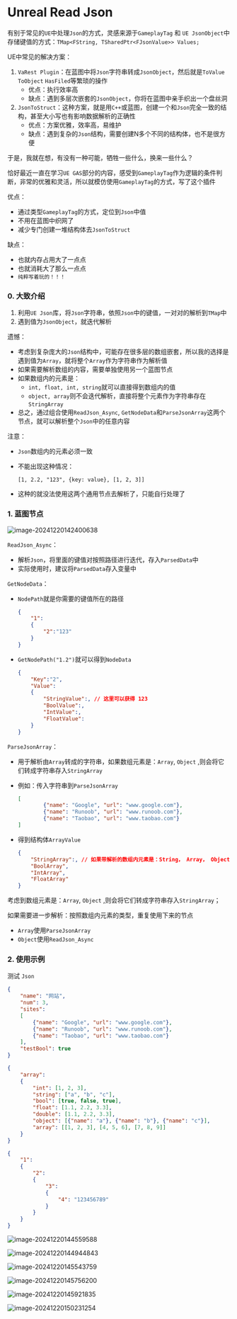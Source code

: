 # Unreal Read Json

有别于常见的`UE`中处理`Json`的方式，灵感来源于`GameplayTag` 和 `UE JsonObject`中存储键值的方式：`TMap<FString, TSharedPtr<FJsonValue>> Values;`

UE中常见的解决方案：

1. `VaRest Plugin`：在蓝图中将`Json`字符串转成`JsonObject`，然后就是`ToValue` `ToObject` `HasFiled`等繁琐的操作
   - 优点：执行效率高
   - 缺点：遇到多层次嵌套的`JsonObject`，你将在蓝图中亲手织出一个盘丝洞
2. `JsonToStruct`：这种方案，就是用`C++`或蓝图，创建一个和`Json`完全一致的结构，甚至大小写也有影响数据解析的正确性
   - 优点：方案优雅，效率高，易维护
   - 缺点：遇到复杂的`Json`结构，需要创建N多个不同的结构体，也不是很方便



于是，我就在想，有没有一种可能，牺牲一些什么，换来一些什么？

恰好最近一直在学习`UE GAS`部分的内容，感受到`GameplayTag`作为逻辑的条件判断，非常的优雅和灵活，所以就模仿使用`GameplayTag`的方式，写了这个插件



优点：

- 通过类型`GameplayTag`的方式，定位到`Json`中值
- 不用在蓝图中织网了
- 减少专门创建一堆结构体去`JsonToStruct`

缺点：

- 也就内存占用大了一点点
- 也就消耗大了那么一点点
- `纯粹写着玩的！！！`



### 0. 大致介绍

1. 利用`UE Json`库，将`Json`字符串，依照`Json`中的键值，一对对的解析到`TMap`中
2. 遇到值为`JsonObject`，就迭代解析



遗憾：

- 考虑到复杂庞大的`Json`结构中，可能存在很多层的数组嵌套，所以我的选择是遇到值为`Array`，就将整个`Array`作为字符串作为解析值
- 如果需要解析数组的内容，需要单独使用另一个蓝图节点
- 如果数组内的元素是：
  - `int, float, int, string`就可以直接得到数组内的值
  - `object, array`则不会迭代解析，直接将整个元素作为字符串存在`StringArray`
- 总之，通过组合使用`ReadJson_Async`, `GetNodeData`和`ParseJsonArray`这两个节点，就可以解析整个`Json`中的任意内容



注意：

- `Json`数组内的元素必须一致

- 不能出现这种情况：

  ```
  [1, 2.2, "123", {key: value}, [1, 2, 3]]
  ```

- 这种的就没法使用这两个通用节点去解析了，只能自行处理了



### 1. 蓝图节点

![image-20241220142400638](README.assets/image-20241220142400638.png)



`ReadJson_Async`：

- 解析`Json`，将里面的键值对按照路径进行迭代，存入`ParsedData`中
- 实际使用时，建议将`ParsedData`存入变量中



`GetNodeData`：

- `NodePath`就是你需要的键值所在的路径

  ```json
  {
      "1":
      {
          "2":"123"
      }
  }
  ```

- `GetNodePath("1.2")`就可以得到`NodeData`

  ```json
  {
      "Key":"2",
      "Value":
      {
          "StringValue":, // 这里可以获得 123
          "BoolValue":,
          "IntValue":,
          "FloatValue":
      }
  }
  ```



`ParseJsonArray`：

- 用于解析由`Array`转成的字符串，如果数组元素是：`Array`, `Object` ,则会将它们转成字符串存入`StringArray`

- 例如：传入字符串到`ParseJsonArray`

  ```json
  [
          {"name": "Google", "url": "www.google.com"},
          {"name": "Runoob", "url": "www.runoob.com"},
          {"name": "Taobao", "url": "www.taobao.com"}
  ]
  ```

- 得到结构体`ArrayValue`

  ```json
  {
      "StringArray":, // 如果带解析的数组内元素是：String， Array， Object,结果都在这里
      "BoolArray",
      "IntArray",
      "FloatArray"
  }
  ```

  

考虑到数组元素是：`Array`, `Object` ,则会将它们转成字符串存入`StringArray`；

如果需要进一步解析：按照数组内元素的类型，重复使用下来的节点

- `Array`使用`ParseJsonArray`
- `Object`使用`ReadJson_Async`



### 2. 使用示例

测试 `Json`

```json
{
    "name": "网站",
    "num": 3,
    "sites": 
    [
        {"name": "Google", "url": "www.google.com"},
        {"name": "Runoob", "url": "www.runoob.com"},
        {"name": "Taobao", "url": "www.taobao.com"}
    ],
    "testBool": true
}
```

```json
{
    "array":
    {
        "int": [1, 2, 3],
        "string": ["a", "b", "c"],
        "bool": [true, false, true],
        "float": [1.1, 2.2, 3.3],
        "double": [1.1, 2.2, 3.3],
        "object": [{"name": "a"}, {"name": "b"}, {"name": "c"}],
        "array": [[1, 2, 3], [4, 5, 6], [7, 8, 9]]
    }
}
```

```json
{
    "1":
    {
        "2":
        {
            "3":
            {
                "4": "123456789"
            }
        }
    }
}
```

![image-20241220144559588](README.assets/image-20241220144559588.png)

![image-20241220144944843](README.assets/image-20241220144944843.png)

![image-20241220145543759](README.assets/image-20241220145543759.png)

![image-20241220145756200](README.assets/image-20241220145756200.png)

![image-20241220145921835](README.assets/image-20241220145921835.png)

![image-20241220150231254](README.assets/image-20241220150231254.png)
